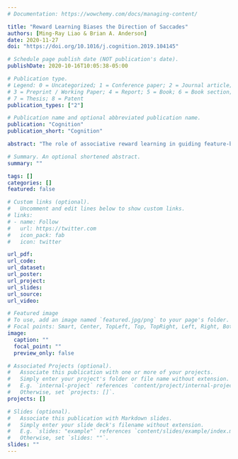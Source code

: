 ```yaml
---
# Documentation: https://wowchemy.com/docs/managing-content/

title: "Reward Learning Biases the Direction of Saccades"
authors: [Ming-Ray Liao & Brian A. Anderson]
date: 2020-11-27
doi: "https://doi.org/10.1016/j.cognition.2019.104145"

# Schedule page publish date (NOT publication's date).
publishDate: 2020-10-16T10:05:38-05:00

# Publication type.
# Legend: 0 = Uncategorized; 1 = Conference paper; 2 = Journal article;
# 3 = Preprint / Working Paper; 4 = Report; 5 = Book; 6 = Book section;
# 7 = Thesis; 8 = Patent
publication_types: ["2"]

# Publication name and optional abbreviated publication name.
publication: "Cognition"
publication_short: "Cognition"

abstract: "The role of associative reward learning in guiding feature-based attention and spatial attention is well established. However, no studies have looked at the extent to which reward learning can modulate the direction of saccades during visual search. Here, we introduced a novel reward learning paradigm to examine whether reward-associated directions of eye movements can modulate performance in different visual search tasks. Participants had to fixate a peripheral target before fixating one of four disks that subsequently appeared in each cardinal position. This was followed by reward feedback contingent upon the direction chosen, where one direction consistently yielded a high reward. Thus, reward was tied to the direction of saccades rather than the absolute location of the stimulus fixated. Participants selected the target in the high-value direction on the majority of trials, demonstrating robust learning of the task contingencies. In an untimed visual foraging task that followed, which was performed in extinction, initial saccades were reliably biased in the previously rewarded-associated direction. In a second experiment, following the same training procedure, eye movements in the previously high-value direction were facilitated in a saccade-to-target task. Our findings suggest that rewarding directional eye movements biases oculomotor search patterns in a manner that is robust to extinction and generalizes across stimuli and task."

# Summary. An optional shortened abstract.
summary: ""

tags: []
categories: []
featured: false

# Custom links (optional).
#   Uncomment and edit lines below to show custom links.
# links:
# - name: Follow
#   url: https://twitter.com
#   icon_pack: fab
#   icon: twitter

url_pdf:
url_code:
url_dataset:
url_poster:
url_project:
url_slides:
url_source:
url_video:

# Featured image
# To use, add an image named `featured.jpg/png` to your page's folder. 
# Focal points: Smart, Center, TopLeft, Top, TopRight, Left, Right, BottomLeft, Bottom, BottomRight.
image:
  caption: ""
  focal_point: ""
  preview_only: false

# Associated Projects (optional).
#   Associate this publication with one or more of your projects.
#   Simply enter your project's folder or file name without extension.
#   E.g. `internal-project` references `content/project/internal-project/index.md`.
#   Otherwise, set `projects: []`.
projects: []

# Slides (optional).
#   Associate this publication with Markdown slides.
#   Simply enter your slide deck's filename without extension.
#   E.g. `slides: "example"` references `content/slides/example/index.md`.
#   Otherwise, set `slides: ""`.
slides: ""
---
```

